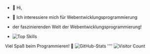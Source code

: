 - 👋 Hi, 
- 👀 Ich interessiere mich für Webentwicklungsprogrammierung

-  der faszinierenden Welt der Webentwicklungsprogrammierung!

-  ![Top Skills](https://github-readme-stats.vercel.app/api/top-langs/?username=0xclear&layout=compact)


Viel Spaß beim Programmieren! 🚀
![GitHub-Stats](https://github-readme-stats.vercel.app/api?username=0xclear&show=reviews,discussions_started,discussions_answered,prs_merged,prs_merged_percentage)
''''
![Visitor Count](https://visitor-badge.glitch.me/badge?page_id=0xclear)
